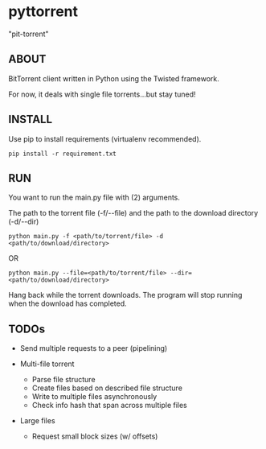# pyttorrent 
"pit-torrent"


ABOUT
----
BitTorrent client written in Python using the Twisted framework.

For now, it deals with single file torrents...but stay tuned!


INSTALL
----
Use pip to install requirements (virtualenv recommended).

    pip install -r requirement.txt


RUN
----
You want to run the main.py file with (2) arguments.

The path to the torrent file (-f/--file) and the path to the download directory (-d/--dir)

    python main.py -f <path/to/torrent/file> -d <path/to/download/directory>

OR

    python main.py --file=<path/to/torrent/file> --dir=<path/to/download/directory>

Hang back while the torrent downloads.
The program will stop running when the download has completed.


TODOs
----
* Send multiple requests to a peer (pipelining)

* Multi-file torrent
    * Parse file structure
    * Create files based on described file structure
    * Write to multiple files asynchronously
    * Check info hash that span across multiple files

* Large files
    * Request small block sizes (w/ offsets)